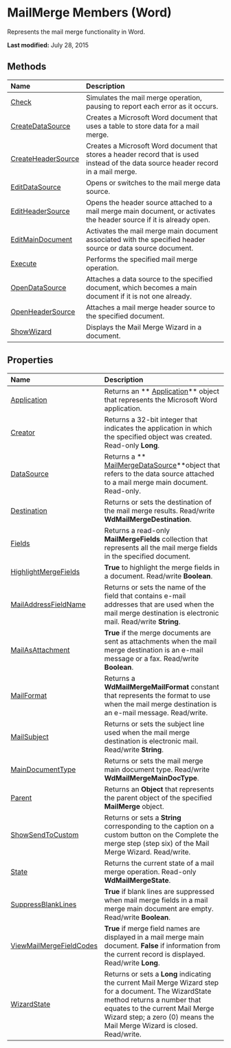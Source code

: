 
# MailMerge Members (Word)
Represents the mail merge functionality in Word.

 **Last modified:** July 28, 2015


## Methods



|**Name**|**Description**|
|:-----|:-----|
| [Check](a6f166e9-9c8c-80ec-9725-55efde2f4a3b.md)|Simulates the mail merge operation, pausing to report each error as it occurs.|
| [CreateDataSource](720beea6-3496-c760-3465-117ee4beffb1.md)|Creates a Microsoft Word document that uses a table to store data for a mail merge.|
| [CreateHeaderSource](607c668d-5f81-ecbe-d4c8-fbf509444683.md)|Creates a Microsoft Word document that stores a header record that is used instead of the data source header record in a mail merge.|
| [EditDataSource](2d1c681e-b8de-4692-288c-7a5b9f501288.md)|Opens or switches to the mail merge data source.|
| [EditHeaderSource](d1be3c68-b7f8-7591-2a1a-b5898f731fc6.md)|Opens the header source attached to a mail merge main document, or activates the header source if it is already open.|
| [EditMainDocument](06ef9288-9434-7e75-ca6c-75c21fffd6b4.md)|Activates the mail merge main document associated with the specified header source or data source document.|
| [Execute](ffce766a-2e2d-9633-e1d8-129a3976cadd.md)|Performs the specified mail merge operation.|
| [OpenDataSource](fea43151-bb56-34ad-090c-24d9e47aeaac.md)|Attaches a data source to the specified document, which becomes a main document if it is not one already.|
| [OpenHeaderSource](0cf1102f-716b-4302-6d64-85fba29822ec.md)|Attaches a mail merge header source to the specified document.|
| [ShowWizard](002e6582-4600-c897-f475-546375416cf4.md)|Displays the Mail Merge Wizard in a document.|

## Properties



|**Name**|**Description**|
|:-----|:-----|
| [Application](c3e6e7f7-508d-87ac-eadb-e9a46a344b92.md)|Returns an  ** [Application](d1cf6f8f-4e88-bf01-93b4-90a83f79cb44.md)** object that represents the Microsoft Word application.|
| [Creator](b72970e2-160d-3b8d-4ada-a78957ff1e73.md)|Returns a 32-bit integer that indicates the application in which the specified object was created. Read-only  **Long**.|
| [DataSource](d05103ce-3d5a-74e5-d21a-d58eb5bbf992.md)|Returns a  ** [MailMergeDataSource](f86f7d3c-d7ab-45e8-21e7-fd5a426e0391.md)**object that refers to the data source attached to a mail merge main document. Read-only.|
| [Destination](05c6ac16-afd9-f611-abc4-d115ad01bce3.md)|Returns or sets the destination of the mail merge results. Read/write  **WdMailMergeDestination**.|
| [Fields](31c3b2d7-bf75-fe95-4f1e-800b977c0b16.md)|Returns a read-only  **MailMergeFields** collection that represents all the mail merge fields in the specified document.|
| [HighlightMergeFields](1002b34a-4492-97df-bb16-bd2c4319e055.md)| **True** to highlight the merge fields in a document. Read/write **Boolean**.|
| [MailAddressFieldName](729e6afa-26a6-75dd-78f8-9677aedfb2fa.md)|Returns or sets the name of the field that contains e-mail addresses that are used when the mail merge destination is electronic mail. Read/write  **String**.|
| [MailAsAttachment](ffa6505c-e14f-9315-0bc6-ff84ffb39931.md)| **True** if the merge documents are sent as attachments when the mail merge destination is an e-mail message or a fax. Read/write **Boolean**.|
| [MailFormat](2bfe3efa-3aee-c451-3ccc-828f64636f33.md)|Returns a  **WdMailMergeMailFormat** constant that represents the format to use when the mail merge destination is an e-mail message. Read/write.|
| [MailSubject](75303fd3-5d9f-e790-8ade-a7433c451a66.md)|Returns or sets the subject line used when the mail merge destination is electronic mail. Read/write  **String**.|
| [MainDocumentType](6275d472-b513-1879-e48a-326f21d6321d.md)|Returns or sets the mail merge main document type. Read/write  **WdMailMergeMainDocType**.|
| [Parent](df0a3a9b-dcf9-e241-9909-60ac7ffa62f7.md)|Returns an  **Object** that represents the parent object of the specified **MailMerge** object.|
| [ShowSendToCustom](261d5edc-8320-7f73-0b78-899898834c35.md)|Returns or sets a  **String** corresponding to the caption on a custom button on the Complete the merge step (step six) of the Mail Merge Wizard. Read/write.|
| [State](eeee1112-91fb-ec32-a9ea-ab999f0c28e9.md)|Returns the current state of a mail merge operation. Read-only  **WdMailMergeState**.|
| [SuppressBlankLines](27faf7f7-5d7b-2377-0775-80ce6d13eb64.md)| **True** if blank lines are suppressed when mail merge fields in a mail merge main document are empty. Read/write **Boolean**.|
| [ViewMailMergeFieldCodes](f39e93d8-bc80-8a3d-8bfc-5d6fbb0162f4.md)| **True** if merge field names are displayed in a mail merge main document. **False** if information from the current record is displayed. Read/write **Long**.|
| [WizardState](7dc71e03-cdc4-c307-d433-1d3984aa39d4.md)|Returns or sets a  **Long** indicating the current Mail Merge Wizard step for a document. The WizardState method returns a number that equates to the current Mail Merge Wizard step; a zero (0) means the Mail Merge Wizard is closed. Read/write.|
